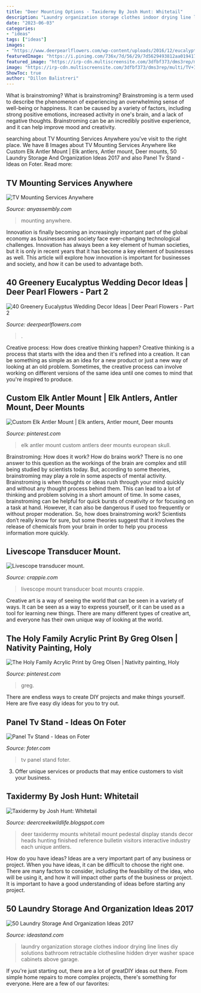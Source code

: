 ```yaml
---
title: "Deer Mounting Options - Taxidermy By Josh Hunt: Whitetail"
description: "Laundry organization storage clothes indoor drying line lines diy solutions bathroom retractable clothesline hidden dryer washer space cabinets above garage"
date: "2023-06-03"
categories:
- "ideas"
tags: ["ideas"]
images:
- "https://www.deerpearlflowers.com/wp-content/uploads/2016/12/eucalyptus-green-wedding-centerpiece.jpg"
featuredImage: "https://i.pinimg.com/736x/7d/56/29/7d5629493812aa01941763397cd03cdb--nativity-scene-pictures-greg-olsen-art.jpg"
featured_image: "https://irp-cdn.multiscreensite.com/3dfbf373/dms3rep/multi/TV+Installation+in+Display+Case.jpg"
image: "https://irp-cdn.multiscreensite.com/3dfbf373/dms3rep/multi/TV+Installation+in+Display+Case.jpg"
ShowToc: true
author: "Dillon Balistreri"
---
```



What is brainstroming?
What is brainstroming? Brainstroming is a term used to describe the phenomenon of experiencing an overwhelming sense of well-being or happiness. It can be caused by a variety of factors, including strong positive emotions, increased activity in one's brain, and a lack of negative thoughts. Brainstroming can be an incredibly positive experience, and it can help improve mood and creativity.

	

		
searching about TV Mounting Services Anywhere you've visit to the right place. We have 8 Images about TV Mounting Services Anywhere like Custom Elk Antler Mount | Elk antlers, Antler mount, Deer mounts, 50 Laundry Storage And Organization Ideas 2017 and also Panel Tv Stand - Ideas on Foter. Read more:
		
    
## TV Mounting Services Anywhere

<img loading=lazy src="https://irp-cdn.multiscreensite.com/3dfbf373/dms3rep/multi/TV+Installation+in+Display+Case.jpg" onerror="this.onerror=null;this.src='https://tse1.mm.bing.net/th?id=OIP.jKzJ_vsVhUq1g2cr9RA54wHaJ4&amp;pid=15.1';" alt="TV Mounting Services Anywhere">

_Source: anyassembly.com_

>mounting anywhere. 

	

Innovation is finally becoming an increasingly important part of the global economy as businesses and society face ever-changing technological challenges. Innovation has always been a key element of human societies, but it is only in recent years that it has become a key element of businesses as well. This article will explore how innovation is important for businesses and society, and how it can be used to advantage both.

    
## 40 Greenery Eucalyptus Wedding Decor Ideas | Deer Pearl Flowers - Part 2

<img loading=lazy src="https://www.deerpearlflowers.com/wp-content/uploads/2016/12/eucalyptus-green-wedding-centerpiece.jpg" onerror="this.onerror=null;this.src='https://tse4.mm.bing.net/th?id=OIP.on1tFLx9G8Mtmsv-zO61qwHaLH&amp;pid=15.1';" alt="40 Greenery Eucalyptus Wedding Decor Ideas | Deer Pearl Flowers - Part 2">

_Source: deerpearlflowers.com_

>. 

	

Creative process: How does creative thinking happen?
Creative thinking is a process that starts with the idea and then it's refined into a creation. It can be something as simple as an idea for a new product or just a new way of looking at an old problem. Sometimes, the creative process can involve working on different versions of the same idea until one comes to mind that you're inspired to produce.

    
## Custom Elk Antler Mount | Elk Antlers, Antler Mount, Deer Mounts

<img loading=lazy src="https://i.pinimg.com/736x/77/53/46/77534617890aa6afd67cee3f573b5916.jpg" onerror="this.onerror=null;this.src='https://tse3.mm.bing.net/th?id=OIP._HyCwlWIR3gpd63ZN8dZ6AHaJ3&amp;pid=15.1';" alt="Custom Elk Antler Mount | Elk antlers, Antler mount, Deer mounts">

_Source: pinterest.com_

>elk antler mount custom antlers deer mounts european skull. 

	

Brainstroming: How does it work?
How do brains work? There is no one answer to this question as the workings of the brain are complex and still being studied by scientists today. But, according to some theories, brainstroming may play a role in some aspects of mental activity. Brainstroming is when thoughts or ideas rush through your mind quickly and without any thought process behind them. This can lead to a lot of thinking and problem solving in a short amount of time. In some cases, brainstroming can be helpful for quick bursts of creativity or for focusing on a task at hand. However, it can also be dangerous if used too frequently or without proper moderation. So, how does brainstroming work? Scientists don’t really know for sure, but some theories suggest that it involves the release of chemicals from your brain in order to help you process information more quickly.

    
## Livescope Transducer Mount.

<img loading=lazy src="https://www.crappie.com/crappie/attachments/fishing-electronics-and-photography/349728d1563184125-livescope-transducer-mount-mvimg_20190713_110915971-jpg" onerror="this.onerror=null;this.src='https://tse3.mm.bing.net/th?id=OIP.Mqcd_0Te6dwJfF09OHCXvQHaJ4&amp;pid=15.1';" alt="Livescope transducer mount.">

_Source: crappie.com_

>livescope mount transducer boat mounts crappie. 

	

Creative art is a way of seeing the world that can be seen in a variety of ways. It can be seen as a way to express yourself, or it can be used as a tool for learning new things. There are many different types of creative art, and everyone has their own unique way of looking at the world.

    
## The Holy Family Acrylic Print By Greg Olsen | Nativity Painting, Holy

<img loading=lazy src="https://i.pinimg.com/736x/7d/56/29/7d5629493812aa01941763397cd03cdb--nativity-scene-pictures-greg-olsen-art.jpg" onerror="this.onerror=null;this.src='https://tse1.mm.bing.net/th?id=OIP.rEXLduKZx6iK1M0pXjEXMgHaKJ&amp;pid=15.1';" alt="The Holy Family Acrylic Print by Greg Olsen | Nativity painting, Holy">

_Source: pinterest.com_

>greg. 

	

There are endless ways to create DIY projects and make things yourself. Here are five easy diy ideas for you to try out.

    
## Panel Tv Stand - Ideas On Foter

<img loading=lazy src="https://foter.com/photos/title/panel-tv-stand.jpg" onerror="this.onerror=null;this.src='https://tse1.mm.bing.net/th?id=OIP.eXVa9eN8fEX57KIQ2JQTYgHaLJ&amp;pid=15.1';" alt="Panel Tv Stand - Ideas on Foter">

_Source: foter.com_

>tv panel stand foter. 

	

3. Offer unique services or products that may entice customers to visit your business.

    
## Taxidermy By Josh Hunt: Whitetail

<img loading=lazy src="https://1.bp.blogspot.com/-wIDpLkDS2mQ/U23MhgzkzyI/AAAAAAAAG4I/TtGEsjGTr2s/s1600/IMG_2001.JPG" onerror="this.onerror=null;this.src='https://tse3.mm.bing.net/th?id=OIP.FtfIUmkY7eJ1ecyp_5s9eAHaJ4&amp;pid=15.1';" alt="Taxidermy by Josh Hunt: Whitetail">

_Source: deercreekwildlife.blogspot.com_

>deer taxidermy mounts whitetail mount pedestal display stands decor heads hunting finished reference bulletin visitors interactive industry each unique antlers. 

	

How do you have ideas?
Ideas are a very important part of any business or project. When you have ideas, it can be difficult to choose the right one. There are many factors to consider, including the feasibility of the idea, who will be using it, and how it will impact other parts of the business or project. It is important to have a good understanding of ideas before starting any project.

    
## 50 Laundry Storage And Organization Ideas 2017

<img loading=lazy src="http://ideastand.com/wp-content/uploads/2016/03/6-laundry-storage-and-organization-ideas.jpg" onerror="this.onerror=null;this.src='https://tse1.mm.bing.net/th?id=OIP.1VqkkaFaXEjAwG8O7ZIlxgHaJ4&amp;pid=15.1';" alt="50 Laundry Storage And Organization Ideas 2017">

_Source: ideastand.com_

>laundry organization storage clothes indoor drying line lines diy solutions bathroom retractable clothesline hidden dryer washer space cabinets above garage. 

	

If you're just starting out, there are a lot of greatDIY ideas out there. From simple home repairs to more complex projects, there's something for everyone. Here are a few of our favorites: 

